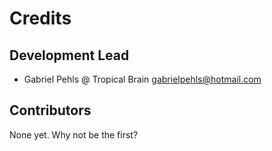 # Credits

## Development Lead

* Gabriel Pehls @ Tropical Brain <gabrielpehls@hotmail.com>

## Contributors

None yet. Why not be the first?
